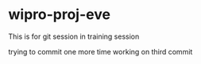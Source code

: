 # wipro-proj-eve

This is for git session in training session

trying to commit one more time
working on third commit

